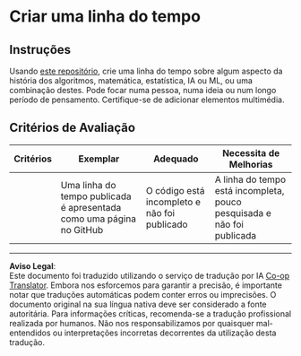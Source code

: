 <!--
CO_OP_TRANSLATOR_METADATA:
{
  "original_hash": "eb6e4d5afd1b21a57d2b9e6d0aac3969",
  "translation_date": "2025-09-03T17:52:53+00:00",
  "source_file": "1-Introduction/2-history-of-ML/assignment.md",
  "language_code": "pt"
}
-->
# Criar uma linha do tempo

## Instruções

Usando [este repositório](https://github.com/Digital-Humanities-Toolkit/timeline-builder), crie uma linha do tempo sobre algum aspecto da história dos algoritmos, matemática, estatística, IA ou ML, ou uma combinação destes. Pode focar numa pessoa, numa ideia ou num longo período de pensamento. Certifique-se de adicionar elementos multimédia.

## Critérios de Avaliação

| Critérios | Exemplar                                         | Adequado                                | Necessita de Melhorias                                           |
| --------- | ------------------------------------------------ | --------------------------------------- | ---------------------------------------------------------------- |
|           | Uma linha do tempo publicada é apresentada como uma página no GitHub | O código está incompleto e não foi publicado | A linha do tempo está incompleta, pouco pesquisada e não foi publicada |

---

**Aviso Legal**:  
Este documento foi traduzido utilizando o serviço de tradução por IA [Co-op Translator](https://github.com/Azure/co-op-translator). Embora nos esforcemos para garantir a precisão, é importante notar que traduções automáticas podem conter erros ou imprecisões. O documento original na sua língua nativa deve ser considerado a fonte autoritária. Para informações críticas, recomenda-se a tradução profissional realizada por humanos. Não nos responsabilizamos por quaisquer mal-entendidos ou interpretações incorretas decorrentes da utilização desta tradução.